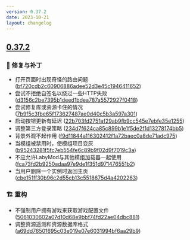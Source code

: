 ```yaml
---
version: 0.37.2
date: 2023-10-21
layout: changelog
---
```

## [0.37.2](#0.37.2)
### 🐛 修复与补丁

- 打开页面时出现奇怪的路由问题 ([bf720cdb2c60906886adee52d3e45c1946411652](https://github.com/Voxelum/x-minecraft-launcher/commit/bf720cdb2c60906886adee52d3e45c1946411652))
- 尝试不拒绝自签名以绕过一些HTTP失败 ([d3156c2be7395b1deed1bdea787a5572927f0418](https://github.com/Voxelum/x-minecraft-launcher/commit/d3156c2be7395b1deed1bdea787a5572927f0418))
- 尝试修复库或资源卡住的情况 ([7b9f5c3fbe65f173627487ae0d40c5b3a597a301](https://github.com/Voxelum/x-minecraft-launcher/commit/7b9f5c3fbe65f173627487ae0d40c5b3a597a301))
- 启动按钮更新有延迟 ([22b703fd2751af29ab9fb9cc545e7ebfe35e1255](https://github.com/Voxelum/x-minecraft-launcher/commit/22b703fd2751af29ab9fb9cc545e7ebfe35e1255))
- 调整第三方登录策略 ([234d7f624ca85c899b1e1f5de2f1d13278174bb5](https://github.com/Voxelum/x-minecraft-launcher/commit/234d7f624ca85c899b1e1f5de2f1d13278174bb5))
- 背景外观不起作用 ([f9d11844a116302412f1a72baec0a8de71adc975](https://github.com/Voxelum/x-minecraft-launcher/commit/f9d11844a116302412f1a72baec0a8de71adc975))
- 当模组被禁用时，使模组项目变灰 ([b95243281f5fc7eb554fe6c89b9f02d9f7019c3a](https://github.com/Voxelum/x-minecraft-launcher/commit/b95243281f5fc7eb554fe6c89b9f02d9f7019c3a))
- 不应允许LabyMod与其他模组加载器一起使用 ([fca73fd2b9250adaa97e9de1f351d971476551b2](https://github.com/Voxelum/x-minecraft-launcher/commit/fca73fd2b9250adaa97e9de1f351d971476551b2))
- 当用户删除一个实例时返回主页 ([cbe151ff30b96c2d55cb13c5518675d4a4202263](https://github.com/Voxelum/x-minecraft-launcher/commit/cbe151ff30b96c2d55cb13c5518675d4a4202263))

### 🏗️ 重构

- 不强制用户拥有游戏来获取游戏配置文件 ([5061030602a07d10d68e9bbf74fd22ae04dbc881](https://github.com/Voxelum/x-minecraft-launcher/commit/5061030602a07d10d68e9bbf74fd22ae04dbc881))
- 调整资源遥测和资源数据库格式 ([a69dd76501695c03e019e07e6031994bf6aa29b9](https://github.com/Voxelum/x-minecraft-launcher/commit/a69dd76501695c03e019e07e6031994bf6aa29b9))